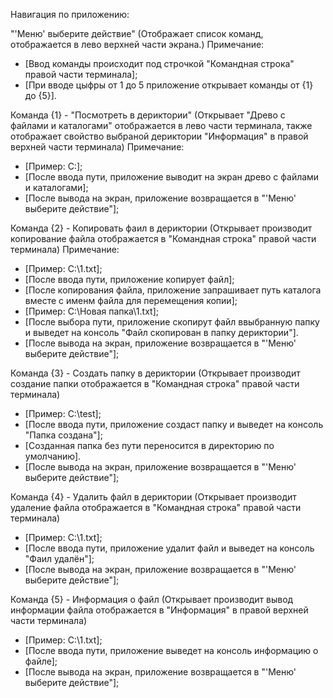 Навигация по приложению:

"'Меню' выберите действие"
(Отображает список команд, отображается в лево верхней части экрана.)
Примечание:
- [Ввод команды происходит под строчкой "Командная строка" правой части терминала];
- [При вводе цыфры от 1 до 5 приложение открывает команды от {1} до {5}].


Команда  {1} - "Посмотреть в дериктории"
(Открывает "Древо с файлами и каталогами" отображается в лево части терминала, 
также отображает свойство выбраной дериктории "Информация" в правой верхней части терминала)
Примечание: 
- [Пример: C:\];
- [После ввода пути, приложение выводит на экран древо с файлами и каталогами];
- [После вывода на экран, приложение возвращается в "'Меню' выберите действие"];

Команда {2} - Копировать фаил в дериктории
(Открывает производит копирование файла отображается в "Командная строка" правой части терминала)
Примечание:
- [Пример: C:\1.txt];
- [После ввода пути, приложение копирует файл];
- [После копирования файла, приложение запрашивает путь каталога вместе с именм файла для перемещения копии];
- [Пример: C:\Новая папка\1.txt];
- [После выбора пути, приложение скопирут файл ввыбранную папку и выведет на консоль "Файл скопирован в папку дериктории"].
- [После вывода на экран, приложение возвращается в "'Меню' выберите действие"];

Команда {3} - Создать папку в дериктории
(Открывает производит создание папки отображается в "Командная строка" правой части терминала)
- [Пример: С:\test];
- [После ввода пути, приложение создаст папку и выведет на консоль "Папка создана"];
- [Созданная папка без пути переносится в директорию по умолчанию].
- [После вывода на экран, приложение возвращается в "'Меню' выберите действие"];

Команда {4} - Удалить файл в дериктории
(Открывает производит удаление файла отображается в "Командная строка" правой части терминала)
- [Пример: C:\1.txt];
- [После ввода пути, приложение удалит файл и выведет на консоль "Фаил удалён"];
- [После вывода на экран, приложение возвращается в "'Меню' выберите действие"];

Команда {5} - Информация о файл
(Открывает производит вывод информации файла отображается в "Информация" в правой верхней части терминала)
- [Пример: C:\1.txt];
- [После ввода пути, приложение выведет на консоль информацию о файле];
- [После вывода на экран, приложение возвращается в "'Меню' выберите действие"];

